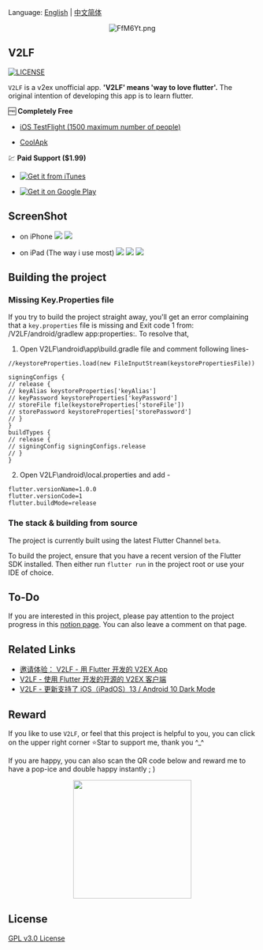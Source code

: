 Language: [English](README.md) | [中文简体](README-ZH.md)

<p align="center">
  <img src="https://s1.ax1x.com/2018/12/29/FfM6Yt.png" alt="FfM6Yt.png" border="0" />
</p>

## V2LF

[![LICENSE](https://img.shields.io/badge/license-GPL%20v3.0-blue.svg?style=flat-square)](https://github.com/w4mxl/V2LF/blob/master/LICENSE)

`V2LF` is a v2ex unofficial app.
**'V2LF' means 'way to love flutter'.**
The original intention of developing this app is to learn flutter.

🆓 **Completely Free**
- [iOS TestFlight (1500 maximum number of people)](https://testflight.apple.com/join/cvx4MQuh)

- [CoolApk](https://www.coolapk.com/apk/221879)

💹 **Paid Support ($1.99)**
- [![Get it from iTunes](https://upload.wikimedia.org/wikipedia/commons/f/f8/Download_on_the_App_Store_Badge_NL_RGB_blk.svg)](https://apps.apple.com/cn/app/v2lf/id1455778208?mt=8)

- [![Get it on Google Play](https://upload.wikimedia.org/wikipedia/commons/archive/7/78/20190802123605%21Google_Play_Store_badge_EN.svg)](https://play.google.com/store/apps/details?id=io.github.w4mxl.v2lf)


## ScreenShot

- on iPhone
![](https://i.loli.net/2019/08/19/NQVUa8p13GZdSxt.jpg)
![](https://i.loli.net/2019/08/19/CTg61O7XNWtb9V2.jpg)

- on iPad (The way i use most)
![](https://tva1.sinaimg.cn/large/007S8ZIlgy1gic60gzt63j31410u0jwj.jpg)
![](https://tva1.sinaimg.cn/large/007S8ZIlgy1gic61arpirj316y0u0djo.jpg)
![](https://tva1.sinaimg.cn/large/007S8ZIlgy1gic61nzclgj316y0u0jtq.jpg)

## Building the project

### Missing Key.Properties file

If you try to build the project straight away, you'll get an error complaining that a `key.properties` file is missing and Exit code 1 from: /V2LF/android/gradlew app:properties:. To resolve that,

1.  Open V2LF\android\app\build.gradle file and comment following lines-

```
//keystoreProperties.load(new FileInputStream(keystorePropertiesFile))

signingConfigs {
// release {
// keyAlias keystoreProperties['keyAlias']
// keyPassword keystoreProperties['keyPassword']
// storeFile file(keystoreProperties['storeFile'])
// storePassword keystoreProperties['storePassword']
// }
}
buildTypes {
// release {
// signingConfig signingConfigs.release
// }
}
```

2.  Open V2LF\android\local.properties and add -

```
flutter.versionName=1.0.0
flutter.versionCode=1
flutter.buildMode=release
```

### The stack & building from source

The project is currently built using the latest Flutter Channel `beta`.

To build the project, ensure that you have a recent version of the Flutter SDK installed. Then either run `flutter run` in the project root or use your IDE of choice.

## To-Do

If you are interested in this project, please pay attention to the project progress in this [notion page](https://www.notion.so/f6328282617a4b76b56ceeef83883a3e?v=739b62f32b7e4f58a81b8ace87105b3a). You can also leave a comment on that page.

## Related Links

- [邀请体验： V2LF - 用 Flutter 开发的 V2EX App](https://www.v2ex.com/t/548936#reply169)
- [V2LF - 使用 Flutter 开发的开源的 V2EX 客户端](https://www.v2ex.com/t/563913#reply57)
- [V2LF - 更新支持了 iOS（iPadOS）13 / Android 10 Dark Mode](https://www.v2ex.com/t/613127)

## Reward

If you like to use `V2LF`, or feel that this project is helpful to you, you can click on the upper right corner ⭐Star to support me, thank you ^_^ <br />

If you are happy, you can also scan the QR code below and reward me to have a pop-ice and double happy instantly ; )

<p align="center"><img src="https://tva1.sinaimg.cn/large/007S8ZIlgy1gid7jerzz1j30m40xkaaf.jpg"  width="240" ></p>

## License

[GPL v3.0 License](https://www.wikiwand.com/zh/GNU%E9%80%9A%E7%94%A8%E5%85%AC%E5%85%B1%E8%AE%B8%E5%8F%AF%E8%AF%81)
